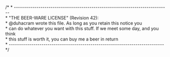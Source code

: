 /*
 \* ----------------------------------------------------------------------------  
 \* "THE BEER-WARE LICENSE" (Revision 42):  
 \* @duhacram wrote this file. As long as you retain this notice you  
 \* can do whatever you want with this stuff. If we meet some day, and you think  
 \* this stuff is worth it, you can buy me a beer in return  
 \* ----------------------------------------------------------------------------  
 */
